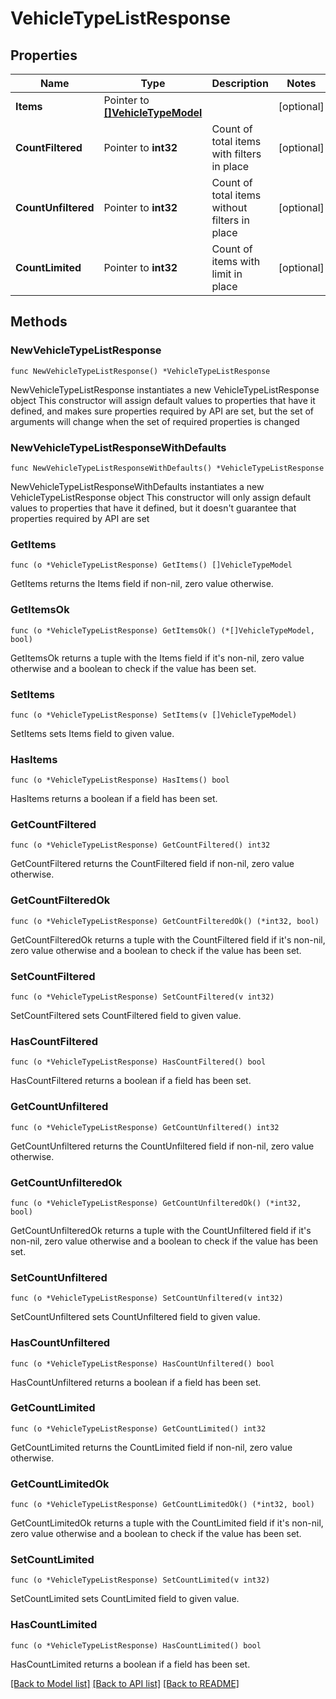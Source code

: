 # VehicleTypeListResponse

## Properties

Name | Type | Description | Notes
------------ | ------------- | ------------- | -------------
**Items** | Pointer to [**[]VehicleTypeModel**](VehicleTypeModel.md) |  | [optional] 
**CountFiltered** | Pointer to **int32** | Count of total items with filters in place | [optional] 
**CountUnfiltered** | Pointer to **int32** | Count of total items without filters in place | [optional] 
**CountLimited** | Pointer to **int32** | Count of items with limit in place | [optional] 

## Methods

### NewVehicleTypeListResponse

`func NewVehicleTypeListResponse() *VehicleTypeListResponse`

NewVehicleTypeListResponse instantiates a new VehicleTypeListResponse object
This constructor will assign default values to properties that have it defined,
and makes sure properties required by API are set, but the set of arguments
will change when the set of required properties is changed

### NewVehicleTypeListResponseWithDefaults

`func NewVehicleTypeListResponseWithDefaults() *VehicleTypeListResponse`

NewVehicleTypeListResponseWithDefaults instantiates a new VehicleTypeListResponse object
This constructor will only assign default values to properties that have it defined,
but it doesn't guarantee that properties required by API are set

### GetItems

`func (o *VehicleTypeListResponse) GetItems() []VehicleTypeModel`

GetItems returns the Items field if non-nil, zero value otherwise.

### GetItemsOk

`func (o *VehicleTypeListResponse) GetItemsOk() (*[]VehicleTypeModel, bool)`

GetItemsOk returns a tuple with the Items field if it's non-nil, zero value otherwise
and a boolean to check if the value has been set.

### SetItems

`func (o *VehicleTypeListResponse) SetItems(v []VehicleTypeModel)`

SetItems sets Items field to given value.

### HasItems

`func (o *VehicleTypeListResponse) HasItems() bool`

HasItems returns a boolean if a field has been set.

### GetCountFiltered

`func (o *VehicleTypeListResponse) GetCountFiltered() int32`

GetCountFiltered returns the CountFiltered field if non-nil, zero value otherwise.

### GetCountFilteredOk

`func (o *VehicleTypeListResponse) GetCountFilteredOk() (*int32, bool)`

GetCountFilteredOk returns a tuple with the CountFiltered field if it's non-nil, zero value otherwise
and a boolean to check if the value has been set.

### SetCountFiltered

`func (o *VehicleTypeListResponse) SetCountFiltered(v int32)`

SetCountFiltered sets CountFiltered field to given value.

### HasCountFiltered

`func (o *VehicleTypeListResponse) HasCountFiltered() bool`

HasCountFiltered returns a boolean if a field has been set.

### GetCountUnfiltered

`func (o *VehicleTypeListResponse) GetCountUnfiltered() int32`

GetCountUnfiltered returns the CountUnfiltered field if non-nil, zero value otherwise.

### GetCountUnfilteredOk

`func (o *VehicleTypeListResponse) GetCountUnfilteredOk() (*int32, bool)`

GetCountUnfilteredOk returns a tuple with the CountUnfiltered field if it's non-nil, zero value otherwise
and a boolean to check if the value has been set.

### SetCountUnfiltered

`func (o *VehicleTypeListResponse) SetCountUnfiltered(v int32)`

SetCountUnfiltered sets CountUnfiltered field to given value.

### HasCountUnfiltered

`func (o *VehicleTypeListResponse) HasCountUnfiltered() bool`

HasCountUnfiltered returns a boolean if a field has been set.

### GetCountLimited

`func (o *VehicleTypeListResponse) GetCountLimited() int32`

GetCountLimited returns the CountLimited field if non-nil, zero value otherwise.

### GetCountLimitedOk

`func (o *VehicleTypeListResponse) GetCountLimitedOk() (*int32, bool)`

GetCountLimitedOk returns a tuple with the CountLimited field if it's non-nil, zero value otherwise
and a boolean to check if the value has been set.

### SetCountLimited

`func (o *VehicleTypeListResponse) SetCountLimited(v int32)`

SetCountLimited sets CountLimited field to given value.

### HasCountLimited

`func (o *VehicleTypeListResponse) HasCountLimited() bool`

HasCountLimited returns a boolean if a field has been set.


[[Back to Model list]](../README.md#documentation-for-models) [[Back to API list]](../README.md#documentation-for-api-endpoints) [[Back to README]](../README.md)


